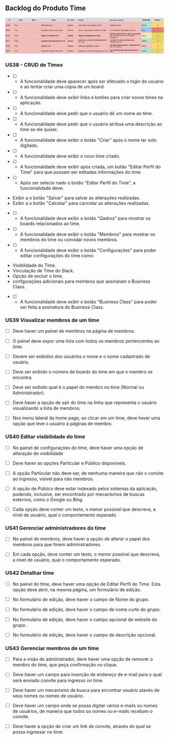 ## Backlog do Produto Time

![tabela backlog](imagens/backlog/time.jpg)

### US38 - CRUD de Times

- [ ] -  A funcionalidade deve aparecer após ser efetuado o login do usuário e ao tentar criar uma cópia de um board.

- [ ] - A funcionalidade deve exibir links e botões para criar novos times na aplicação.

- [ ] -  A funcionalidade deve pedir que o usuário dê um nome ao time.

- [ ] -  A funcionalidade deve pedir que o usuário atribua uma descrição ao time se ele quiser.

- [ ] -  A funcionalidade deve exibir o botão "Criar" após o nome ter sido digitado.

- [ ] -  A funcionalidade deve exibir o novo time criado.

- [ ] -  A funcionalidade deve exibir após criada, um botão "Editar Perfil do Time" para que possam ser editadas informações do time.

- [ ] -  Após ser selecio nado o botão "Editar Perfil do Time", a funcionalidade deve:
- Exibir a o botão "Salvar" para salvar as alterações realizadas.
- Exibir a o botão "Calcelar" para cancelar as alterações realizadas.

- [ ] -  A funcionalidade deve exibir o botão "Qadros" para mostrar os boards relacionados ao time.

- [ ] -  A funcionalidade deve exibir o botão "Membros" para mostrar os membros do time ou convidar novos membros.

- [ ] -  A funcionalidade deve exibir o botão "Configurações" para poder editar configurações do time como:
- Visibilidade do Time.
- Vinculação de Time do Slack.
- Opção de excluir o time.
- confgurações adicionais para membros que assinaram o Business Class.

- [ ] -  A funcionalidade deve exibir o botão "Business Class" para poder ser feita a assinatura do Business Class.

### US39 Visualizar membros de um time

- [ ] Deve haver um painel de membros na página de membros.

- [ ] O painel deve expor uma lista com todos os membros pertencentes ao time.
  
- [ ] Devem ser exibidos dos usuários o nome e o nome cadastrado de usuário.

- [ ] Deve ser exibido o número de boards do time em que o membro se encontra.

- [ ] Deve ser exibido qual é o papel do membro no time (Normal ou Administrador).

- [ ] Deve haver a opção de sair do time na linha que representa o usuário visualizando a lista de membros.

- [ ] Nos menu lateral da home page, ao clicar em um time, deve haver uma opção que leve o usuário à páginas de membro.

### US40 Editar visibilidade do time

- [ ] No painel de configurações do time, deve haver uma opção de alteração de visibilidade

- [ ] Deve haver as opções Particular e Público disponíveis.

- [ ] A opção Particular não deve ser, de nenhuma maneira que não o convite ao ingresso, visível para não membros.

- [ ] A opção de Público deve estar indexado pelos sistemas da aplicação, podendo, inclusive, ser encontrado por mecanismos de buscas externos, como o Google ou Bing.

- [ ] Cada opção deve conter um texto, o menor possível que descreva, a nível de usuário, qual o comportamento esperado.

### US41 Gerenciar administradores do time

- [ ] No painel de membros, deve haver a opção de alterar o papel dos membros para que forem administradores.

- [ ] Em cada opção, deve conter um texto, o menor possível que descreva, a nível de usuário, qual o comportamento esperado.

### US42 Detalhar time

- [ ] No painel do time, deve haver uma opção de Editar Perfil do Time. Esta opção deve abrir, na mesma página, um formulário de edição.

- [ ] No formulário de edição, deve haver o campo de Nome do grupo.

- [ ] No formulário de edição, deve haver o campo de nome curto do grupo.

- [ ] No formulário de edição, deve haver o campo opcional de website do grupo.

- [ ] No formulário de edição, deve haver o campo de descrição opcional.

### US43 Gerenciar membros de um time

- [ ] Para a visão de administrador, deve haver uma opção de remover o membro do time, que peça confirmação no clique.

- [ ] Deve haver um campo para inserção de endereço de e-mail para o qual será enviado convite para ingresso no time.

- [ ] Deve haver um mecanismo de busca para encontrar usuário atavés de seus nomes ou nomes de usuário.

- [ ] Deve haver um campo onde se possa digitar vários e-mails ou nomes de usuários, de maneira que todos os nomes ou e-mails recebam o convite.

- [ ] Deve haver a opção de criar um link de convite, através do qual se possa ingressar no time.